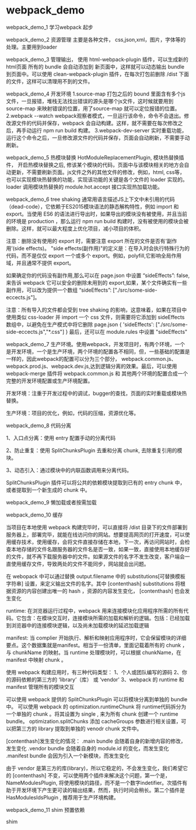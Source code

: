 # webpack_demo

 webpack_demo_1 学习webpack 起步

webpack_demo_2 资源管理 主要是各种文件， css,json,xml，图片，字体等的处理。主要用到loader

webpack_demo_3 管理输出， 使用 html-webpack-plugin 插件，可以生成新的html页面 所有的 bundle 会自动添加到 新页面中，这样就可以动态输出
bundle 到页面中。可以使用 clean-webpack-plugin 插件，在每次打包前删除 /dist 下面的文件，这样可以清理用不到的文件。

webpack_demo_4 开发环境
  1.source-map 打包之后的 bound 里面含有多个js文件，一旦报错，堆栈无法找出错误的源头是哪个js文件，这时候就要用到 source-map 来映射错误的位置，用了source-map 就可以定位报错的位置。
  2.webpack --watch webpack观察者模式，一旦运行该命令，命令不会退出。修改源文件的代码并保存，webpack 会自动构建。这样，就不需要在每次修改之后，再手动运行 npm run build 构建。
  3.webpack-dev-server 实时重载功能，运行这个命令之后，一旦修改源文件的代码并保存，页面会自动刷新，不需要手动刷新。
  
webpack_demo_5 热模块替换  HotModuleReplacementPlugin, 模块热替换插件， 开启热模块替换之后, 修该某个模块的代码，页面中与该模块相关的地方会自动更新，不需要刷新页面。js文件之外的其他文件的修改，例如，html, css等，也可以实现模块热替换的功能，实现该功能的关键是各个文件的 loader 实现的。loader 调用模块热替换的 module.hot.accept 接口实现热加载功能。

webpack_demo_6 tree shaking  通常用语言描述JS上下文中未引用的代码（dead-code），它依赖于ES2015模块语法的静态解构特性，例如 import 和 export。当使用 ES6 的语法进行导出时，如果导出的模块没有被使用，并且当前的环境是 production ，那么运行 npm run build 构建时，没有被使用的模块会被删除。这样，就可以最大程度上优化项目，减小项目的体积。

注意：删除没有使用的 export 时，需要注意 export 所在的文件是否有‘副作用’(side effects)。
"side effects(副作用)"的定义是：在导入时会执行特殊行为的代码，而不是仅仅 export 一个或多个 export。例如，polyfill,它影响全局作用域，并且通常不提供 export。

如果确定你的代码没有副作用,那么可以在 page.json 中设置 “sideEffects”: false, 来告诉 webpack 它可以安全的删除未用到的 export,如果，某个文件确实有一些副作用，可以改为提供一个数组 “sideEffects”: ["./src/some-side-eccects.js"]。

注意：所有导入的文件都会受到 tree shaking 的影响，这意味着，如果在项目中使用类似 css-loader 并 import 一个 css 文件，则需要将它添加到 sideEffects 数组中，以避免在生产模式中将它删除
page.json
{
 'sideEffects': ["./src/some-side-eccects.js","*.css"]
}
最后，还可以在 module.rules 中设置 "sideEffects"


webpack_demo_7  生产环境。使用webpack，开发项目时，有两个环境，一个是开发环境，一个是生产环境，两个环境的配置各不相同，但，一些基础的配置是一样的，因此webpack的配置可以分为三个部分， webpack.common.js、webpack.prod.js、webpack.dev.js,达到逻辑分离的效果。最后，可以使用 webpack-merge 插件将 webpack.common.js 和 其他两个环境的配置合成一个完整的开发环境配置或生产环境配置。

开发环境：注重于开发过程中的调试，bugger的查找，页面的实时重载或模块热替换。

生产环境：项目的优化，例如，代码的压缩，资源优化等。


webpack_demo_8  代码分离  

1、入口点分离：使用 entry 配置手动的分离代码

2、防止重复：使用 SplitChunksPlugin 去重和分离 chunk, 去除重复引用的模块。

3、动态引入：通过模块中的内联函数调用来分离代码。

SplitChunksPlugin 插件可以将公共的依赖模块提取到已有的 entry chunk 中，或者提取到一个新生成的 chunk 中。


webpack_demo_9 懒加载或者按需加载


webpack_demo_10 缓存

当项目在本地使用 webpack 构建完毕时，可以直接将 /dist 目录下的文件部署到服务器上，部署完毕，就能在线访问你的网站。想要提高网页的打开速度，可以使用缓存技术，使用缓存，会将文件直接存储在本地，下一次，再访问网站时，会检查本地存储的文件名跟服务器的文件名是否一致，如果一致，直接使用本地缓存好的文件，就不再下载服务器中的文件。如果源文件的名字不发生改变，客户端会一直使用缓存文件，导致两处的文件不能同步，网站就会出问题。

在 webopack 中可以通过替换 output.filename 中的 substitutions[可替换模板字符串] 设置，来定义输出文件的名字。其中 [contenthash] substitutions 将根据资源的内容创建出唯一的 hash ，资源的内容发生变化， [contenthash] 也会发生变化

runtime: 在浏览器运行过程中，webpack 用来连接模块化应用程序所需的所有代码。它包含：在模块交互时，连接模块所需的加载和解析的逻辑。包括：已经加载到浏览器中的连接模块逻辑，以及尚未加载模块的延迟加载逻辑

manifest: 当 complier 开始执行、解析和映射应用程序时，它会保留模块的详细要点。这个数据集就是manifest。相当于一份清单，里面记载着所有的 chunk ，与 chunkName 的映射。当 runtime 处理模块时，可以根据 chunkName，在 manifest 中映射 chunk 。

使用 webpack 构建应用时，有三种代码类型：
1、个人或团队编写的源码
2、你的源码依赖的第三方的 ‘library’（库） 或 ‘vendor'
3、webpack 的 runtime 和 manifest 管理所有的模块交互

可以使用 webpack 提供的 SplitChunksPlugin 可以将模块分离到单独的 bundle 中。
可以使用 webpack 的 optimization.runtimeChunk 将 runtime代码拆分为一个单独的 chunk 。将其设置为 single , 来为所有 chunk 创建一个 runtime bundle。
optimization.splitChunks 添加 cacheGroups 参数进行相关设置，可以把第三方的 library 提取到单独的 venodr chunk 文件中。

[contenthash]发生变化的情况：
.main bundle 会随着自身的新增内容的修改，发生变化
.vendor bundle 会随着自身的 module.id 的变化，而发生变化
.manifest bundle 会因为引入一个新模块，而发生变化

由于 vendor 是第三方的库(library)，所以它稳定的，不会发生变化，我们希望它的 [contenthash] 不变，可以使用两个插件来解决这个问题，第一个是，NameModulesPlugin, 将使用模块的路径，而不是一个数字indetifier。次插件有助于开发环境下产生更可读的输出结果，然而，执行时间会稍长。第二个插件是 HasModulesIdsPlugin , 推荐用于生产环境构建。


webpack_demo_11 shim 预置依赖

shim 
